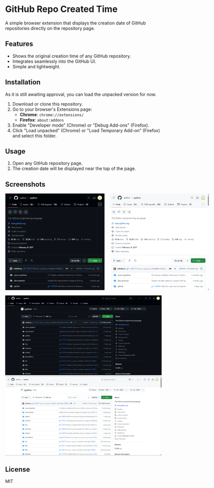 # GitHub Repo Created Time

A simple browser extension that displays the creation date of GitHub repositories directly on the repository page.

## Features
- Shows the original creation time of any GitHub repository.
- Integrates seamlessly into the GitHub UI.
- Simple and lightweight.

## Installation
As it is still awaiting approval, you can load the unpacked version for now.
1. Download or clone this repository.
2. Go to your browser's Extensions page:
   - **Chrome**: `chrome://extensions/`
   - **Firefox**: `about:addons`
3. Enable "Developer mode" (Chrome) or "Debug Add-ons" (Firefox).
4. Click "Load unpacked" (Chrome) or "Load Temporary Add-on" (Firefox) and select this folder.

## Usage
1. Open any GitHub repository page.
2. The creation date will be displayed near the top of the page.

## Screenshots

<div style="display: flex; gap: 16px;">
  <img src="./Screenshot%202025-06-17%20011123.png" alt="Screenshot 1" width="320" />
  <img src="./Screenshot%202025-06-17%20012353.png" alt="Screenshot 2" width="320" />
</div>

<br/>

<img src="./Screenshot%202025-06-17%20011144.png" alt="Screenshot 3" width="640" />

<br/>

<img src="./Screenshot%202025-06-17%20012336.png" alt="Screenshot 4" width="640" />

## License
MIT
